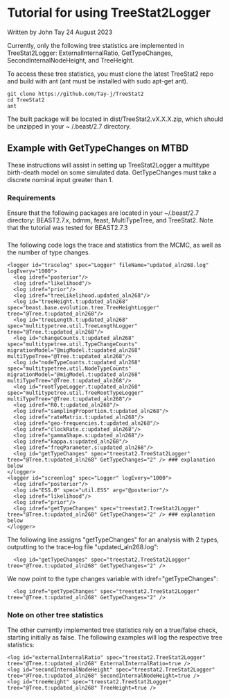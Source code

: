 # Tutorial for using TreeStat2Logger

Written by John Tay 24 August 2023

Currently, only the following tree statistics are implemented in TreeStat2Logger:
ExternalInternalRatio, GetTypeChanges, SecondInternalNodeHeight, and TreeHeight.

To access these tree statistics, you must clone the latest TreeStat2 repo and build with ant (ant
must be installed with sudo apt-get ant).

```
git clone https://github.com/Tay-j/TreeStat2
cd TreeStat2
ant
```

The built package will be located in dist/TreeStat2.vX.X.X.zip, which should be unzipped in your ~
/.beast/2.7 directory.

## Example with GetTypeChanges on MTBD

These instructions will assist in setting up TreeStat2Logger a multitype birth-death model on some
simulated data.
GetTypeChanges must take a discrete nominal input greater than 1.

### Requirements

Ensure that the following packages are located in your ~/.beast/2.7 directory:
BEAST2.7.x, bdmm, feast, MultiTypeTree, and TreeStat2.
Note that the tutorial was tested for BEAST2.7.3

###  

The following code logs the trace and statistics from the MCMC, as well as the number of type
changes.

```
<logger id="tracelog" spec="Logger" fileName="updated_aln268.log" logEvery="1000">
  <log idref="posterior"/>
  <log idref="likelihood"/>
  <log idref="prior"/>
  <log idref="treeLikelihood.updated_aln268"/>  
  <log id="treeHeight.t:updated_aln268" spec="beast.base.evolution.tree.TreeHeightLogger" tree="@Tree.t:updated_aln268"/>
  <log id="treeLength.t:updated_aln268" spec="multitypetree.util.TreeLengthLogger" tree="@Tree.t:updated_aln268"/>
  <log id="changeCounts.t:updated_aln268" spec="multitypetree.util.TypeChangeCounts" migrationModel="@migModel.t:updated_aln268" multiTypeTree="@Tree.t:updated_aln268"/>
  <log id="nodeTypeCounts.t:updated_aln268" spec="multitypetree.util.NodeTypeCounts" migrationModel="@migModel.t:updated_aln268" multiTypeTree="@Tree.t:updated_aln268"/>
  <log id="rootTypeLogger.t:updated_aln268" spec="multitypetree.util.TreeRootTypeLogger" multiTypeTree="@Tree.t:updated_aln268"/>
  <log idref="R0.t:updated_aln268"/>
  <log idref="samplingProportion.t:updated_aln268"/>
  <log idref="rateMatrix.t:updated_aln268"/>
  <log idref="geo-frequencies.t:updated_aln268"/>
  <log idref="clockRate.c:updated_aln268"/>
  <log idref="gammaShape.s:updated_aln268"/>
  <log idref="kappa.s:updated_aln268"/>
  <log idref="freqParameter.s:updated_aln268"/>
  <log id="getTypeChanges" spec="treestat2.TreeStat2Logger" tree="@Tree.t:updated_aln268" GetTypeChanges="2" /> ### explanation below
</logger>
<logger id="screenlog" spec="Logger" logEvery="1000">
  <log idref="posterior"/>
  <log id="ESS.0" spec="util.ESS" arg="@posterior"/>
  <log idref="likelihood"/>
  <log idref="prior"/>
  <log idref="getTypeChanges" spec="treestat2.TreeStat2Logger" tree="@Tree.t:updated_aln268" GetTypeChanges="2" /> ### explanation below
</logger>
```

The following line assigns "getTypeChanges" for an analysis with 2 types, outputting to the
trace-log file "updated_aln268.log":

```
  <log id="getTypeChanges" spec="treestat2.TreeStat2Logger" tree="@Tree.t:updated_aln268" GetTypeChanges="2" />
```

We now point to the type changes variable with idref="getTypeChanges":

```
  <log idref="getTypeChanges" spec="treestat2.TreeStat2Logger" tree="@Tree.t:updated_aln268" GetTypeChanges="2" />
```

### Note on other tree statistics

The other currently implemented tree statistics rely on a true/false check, starting initially as
false.
The following examples will log the respective tree statistics:

```
<log id="externalInternalRatio" spec="treestat2.TreeStat2Logger" tree="@Tree.t:updated_aln268" ExternalInternalRatio=true />
<log id="secondInternalNodeHeight" spec="treestat2.TreeStat2Logger" tree="@Tree.t:updated_aln268" SecondInternalNodeHeight=true />
<log id="treeHeight" spec="treestat2.TreeStat2Logger" tree="@Tree.t:updated_aln268" TreeHeight=true />
```
